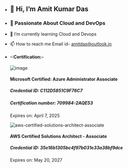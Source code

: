 - ## 👋 **Hi, I’m Amit Kumar Das**
- ### 👀 Passionate About Cloud and DevOps
- 🌱 I’m currently learning Cloud and Devops
- 📫 How to reach me Email id- [amitdas@outlook.in](amitdas@outlook.in)
- #### -:Certification:-
  ![image](https://github.com/AmitKumaDas/AmitKumaDas/assets/152639378/360cd08e-ecea-4c8a-beb4-035095ffa66d)
  #### Microsoft Certified: Azure Administrator Associate
  ##### Credential ID: C112D5851C9F76C7
  ##### Certification number: 709984-2AQE53
  Expires on: April 7, 2025
 
  ![aws-certified-solutions-architect-associate](https://github.com/AmitKumaDas/AmitKumaDas/assets/152639378/0e69bec9-f10e-49e8-a0ea-e8176fdd8b5a)

  #### AWS Certified Solutions Architect - Associate
  ##### Credential ID: 35e16b1305bc4f97b031e33a38bf9dce
  Expires on: May 20, 2027

  

<!---
AmitKumaDas/AmitKumaDas is a ✨ special ✨ repository because its `README.md` (this file) appears on your GitHub profile.
You can click the Preview link to take a look at your changes.
--->
